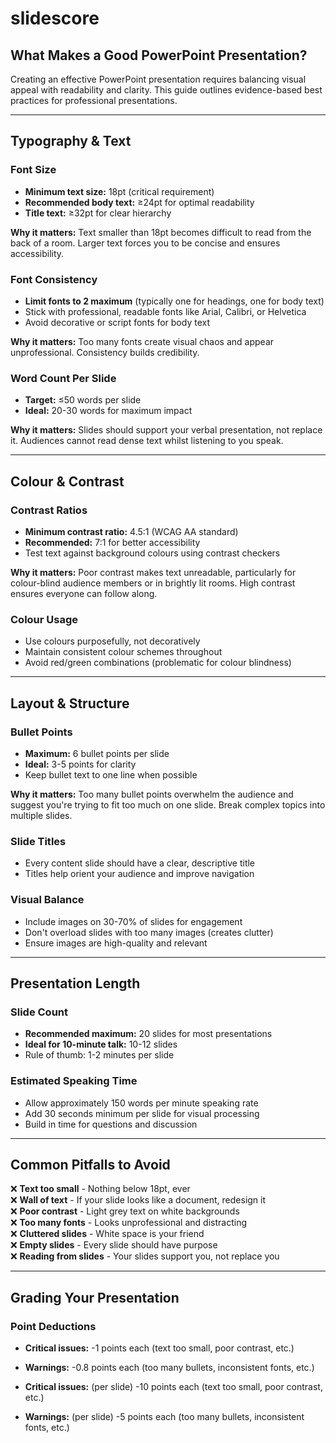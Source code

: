 # slidescore

## What Makes a Good PowerPoint Presentation?

Creating an effective PowerPoint presentation requires balancing visual appeal with readability and clarity. This guide outlines evidence-based best practices for professional presentations.

---

## Typography & Text

### Font Size
- **Minimum text size:** 18pt (critical requirement)
- **Recommended body text:** ≥24pt for optimal readability
- **Title text:** ≥32pt for clear hierarchy

**Why it matters:** Text smaller than 18pt becomes difficult to read from the back of a room. Larger text forces you to be concise and ensures accessibility.

### Font Consistency
- **Limit fonts to 2 maximum** (typically one for headings, one for body text)
- Stick with professional, readable fonts like Arial, Calibri, or Helvetica
- Avoid decorative or script fonts for body text

**Why it matters:** Too many fonts create visual chaos and appear unprofessional. Consistency builds credibility.

### Word Count Per Slide
- **Target:** ≤50 words per slide
- **Ideal:** 20-30 words for maximum impact

**Why it matters:** Slides should support your verbal presentation, not replace it. Audiences cannot read dense text whilst listening to you speak.

---

## Colour & Contrast

### Contrast Ratios
- **Minimum contrast ratio:** 4.5:1 (WCAG AA standard)
- **Recommended:** 7:1 for better accessibility
- Test text against background colours using contrast checkers

**Why it matters:** Poor contrast makes text unreadable, particularly for colour-blind audience members or in brightly lit rooms. High contrast ensures everyone can follow along.

### Colour Usage
- Use colours purposefully, not decoratively
- Maintain consistent colour schemes throughout
- Avoid red/green combinations (problematic for colour blindness)

---

## Layout & Structure

### Bullet Points
- **Maximum:** 6 bullet points per slide
- **Ideal:** 3-5 points for clarity
- Keep bullet text to one line when possible

**Why it matters:** Too many bullet points overwhelm the audience and suggest you're trying to fit too much on one slide. Break complex topics into multiple slides.

### Slide Titles
- Every content slide should have a clear, descriptive title
- Titles help orient your audience and improve navigation

### Visual Balance
- Include images on 30-70% of slides for engagement
- Don't overload slides with too many images (creates clutter)
- Ensure images are high-quality and relevant

---

## Presentation Length

### Slide Count
- **Recommended maximum:** 20 slides for most presentations
- **Ideal for 10-minute talk:** 10-12 slides
- Rule of thumb: 1-2 minutes per slide


### Estimated Speaking Time
- Allow approximately 150 words per minute speaking rate
- Add 30 seconds minimum per slide for visual processing
- Build in time for questions and discussion

---

## Common Pitfalls to Avoid

❌ **Text too small** - Nothing below 18pt, ever  
❌ **Wall of text** - If your slide looks like a document, redesign it  
❌ **Poor contrast** - Light grey text on white backgrounds  
❌ **Too many fonts** - Looks unprofessional and distracting  
❌ **Cluttered slides** - White space is your friend  
❌ **Empty slides** - Every slide should have purpose  
❌ **Reading from slides** - Your slides support you, not replace you  

---

## Grading Your Presentation

### Point Deductions
- **Critical issues:** -1 points each (text too small, poor contrast, etc.)
- **Warnings:** -0.8 points each (too many bullets, inconsistent fonts, etc.)

- **Critical issues:** (per slide) -10 points each (text too small, poor contrast, etc.)
- **Warnings:** (per slide) -5 points each (too many bullets, inconsistent fonts, etc.)